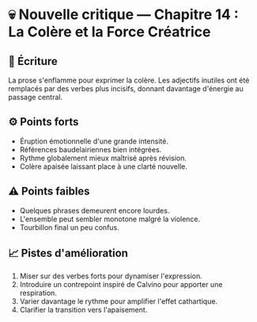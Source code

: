 # 💀 Nouvelle critique — Chapitre 14 : La Colère et la Force Créatrice

## 🧠 Écriture
La prose s'enflamme pour exprimer la colère. Les adjectifs inutiles ont été remplacés par des verbes plus incisifs, donnant davantage d'énergie au passage central.

## ⚙️ Points forts
- Éruption émotionnelle d'une grande intensité.
- Références baudelairiennes bien intégrées.
- Rythme globalement mieux maîtrisé après révision.
- Colère apaisée laissant place à une clarté nouvelle.

## ⚠️ Points faibles
- Quelques phrases demeurent encore lourdes.
- L'ensemble peut sembler monotone malgré la violence.
- Tourbillon final un peu confus.

## 📈 Pistes d'amélioration
1. Miser sur des verbes forts pour dynamiser l'expression.
2. Introduire un contrepoint inspiré de Calvino pour apporter une respiration.
3. Varier davantage le rythme pour amplifier l'effet cathartique.
4. Clarifier la transition vers l'apaisement.
